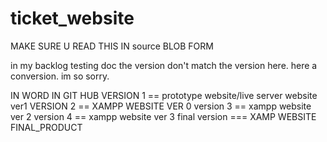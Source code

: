 # ticket_website
MAKE SURE U READ THIS IN source BLOB FORM

in my backlog testing doc the version don't match the version here.
here a conversion. im so sorry.

IN WORD         IN GIT HUB
VERSION 1  ==    prototype website/live server website ver1
VERSION 2 ==    XAMPP WEBSITE VER 0
version 3  ==     xampp website ver 2
version 4   == xampp website ver 3
final version ===  XAMP WEBSITE FINAL_PRODUCT
